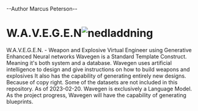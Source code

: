 --Author Marcus Peterson--
# W.A.V.E.G.E.N![nedladdning](https://user-images.githubusercontent.com/73422974/220188433-9a86fe5d-d59c-48f8-8383-16da0d1b30ee.jpg)

W.A.V.E.G.E.N. - Weapon and Explosive Virtual Engineer using Generative Enhanced Neural networks
Wavegen is a Standard Template Construct. Meaning it's both system and a database. 
Wavegen uses artificial intelligence to design and give instructions on how to build weapons and explosives
It also has the capability of generating entirely new designs.
Because of copy right. Some of the datasets are not included in this repository. 
As of 2023-02-20. Wavegen is exclusively a Language Model. 
As the project progress, Wavegen will have the capability of generating blueprints. 
